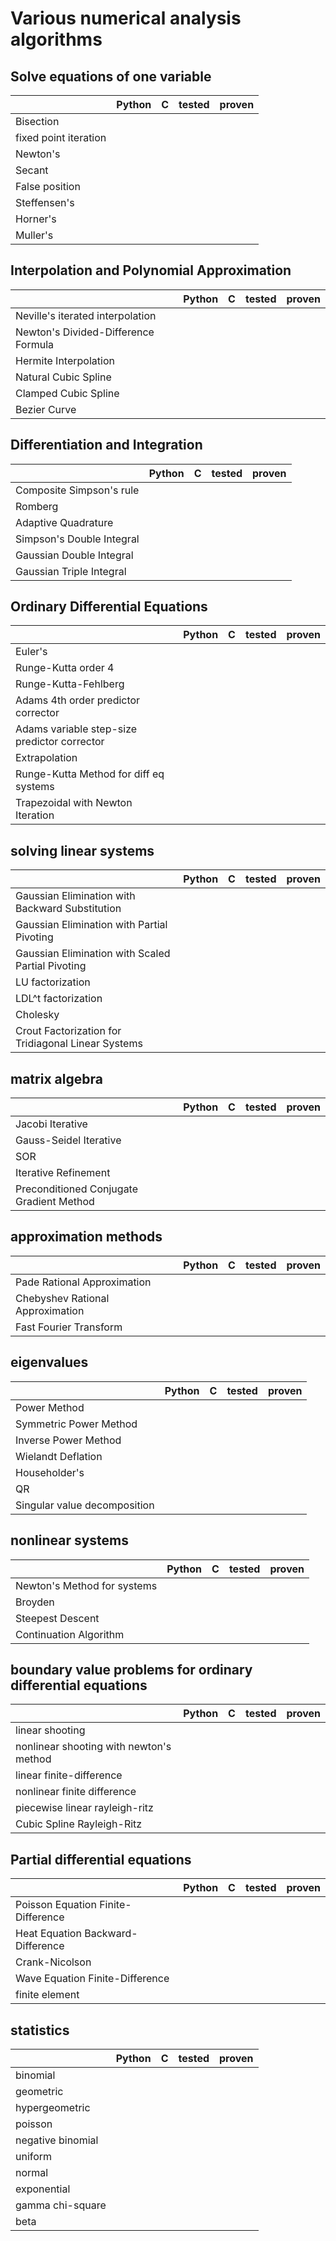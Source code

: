 # Various numerical analysis algorithms

## Solve equations of one variable

|   |Python   |C   |tested   |proven   |
|---|---|---|---|---|
|Bisection |   |   |   |   |
|fixed point iteration |   |   |   |   |
|Newton's   |   |   |   |   |
|Secant   |   |   |   |   |
|False position   |   |   |   |   |
|Steffensen's   |   |   |   |   |
|Horner's   |   |   |   |   |
|Muller's   |   |   |   |   |

## Interpolation and Polynomial Approximation

|   |Python   |C   |tested   |proven   |
|---|---|---|---|---|
|Neville's iterated interpolation   |   |   |   |   |
|Newton's Divided-Difference Formula   |   |   |   |   |
|Hermite Interpolation   |   |   |   |   |
|Natural Cubic Spline   |   |   |   |   |
|Clamped Cubic Spline | | | |
|Bezier Curve   |   |   |   |   |

## Differentiation and Integration

|   |Python   |C   |tested   |proven   |
|---|---|---|---|---|
|Composite Simpson's rule   |   |   |   |   |
|Romberg   |   |   |   |   |
|Adaptive Quadrature   |   |   |   |   |
|Simpson's Double Integral   |   |   |   |   |
|Gaussian Double Integral   |   |   |   |   |
|Gaussian Triple Integral   |   |   |   |   |

## Ordinary Differential Equations

|   |Python   |C   |tested   |proven   |
|---|---|---|---|---|
|Euler's   |   |   |   |   |
|Runge-Kutta order 4 |   |   |   |   |
|Runge-Kutta-Fehlberg   |   |   |   |   |
|Adams 4th order predictor corrector   |   |   |   |   |
|Adams variable step-size predictor corrector   |   |   |   |   |
|Extrapolation   |   |   |   |   |
|Runge-Kutta Method for diff eq systems   |   |   |   |   |
|Trapezoidal with Newton Iteration   |   |   |   |   |

## solving linear systems

|   |Python   |C   |tested   |proven   |
|---|---|---|---|---|
|Gaussian Elimination with Backward Substitution   |   |   |   |   |
|Gaussian Elimination with Partial Pivoting |   |   |   |   |
|Gaussian Elimination with Scaled Partial Pivoting |   |   |   |   |
|LU factorization   |   |   |   |   |
|LDL^t factorization   |   |   |   |   |
|Cholesky   |   |   |   |   |
|Crout Factorization for Tridiagonal Linear Systems   |   |   |   |   |

## matrix algebra

|   |Python   |C   |tested   |proven   |
|---|---|---|---|---|
|Jacobi Iterative   |   |   |   |   |
|Gauss-Seidel Iterative   |   |   |   |   |
|SOR   |   |   |   |   |
|Iterative Refinement   |   |   |   |   |
|Preconditioned Conjugate Gradient Method   |   |   |   |   |

## approximation methods

|   |Python   |C   |tested   |proven   |
|---|---|---|---|---|
|Pade Rational Approximation   |   |   |   |   |
|Chebyshev Rational Approximation   |   |   |   |   |
|Fast Fourier Transform   |   |   |   |   |

## eigenvalues

|   |Python   |C   |tested   |proven   |
|---|---|---|---|---|
|Power Method   |   |   |   |   |
|Symmetric Power Method   |   |   |   |   |
|Inverse Power Method   |   |   |   |   |
|Wielandt Deflation   |   |   |   |   |
|Householder's   |   |   |   |   |
|QR   |   |   |   |   |
|Singular value decomposition   |   |   |   |   |

## nonlinear systems

|   |Python   |C   |tested   |proven   |
|---|---|---|---|---|
|Newton's Method for systems   |   |   |   |   |
|Broyden   |   |   |   |   |
|Steepest Descent   |   |   |   |   |
|Continuation Algorithm   |   |   |   |   |

## boundary value problems for ordinary differential equations

|   |Python   |C   |tested   |proven   |
|---|---|---|---|---|
|linear shooting   |   |   |   |   |
|nonlinear shooting with newton's method   |   |   |   |   |
|linear finite-difference   |   |   |   |   |
|nonlinear finite difference   |   |   |   |   |
|piecewise linear rayleigh-ritz   |   |   |   |   |
|Cubic Spline Rayleigh-Ritz   |   |   |   |   |


## Partial differential equations

|   |Python   |C   |tested   |proven   |
|---|---|---|---|---|
|Poisson Equation Finite-Difference   |   |   |   |   |
|Heat Equation Backward-Difference   |   |   |   |   |
|Crank-Nicolson   |   |   |   |   |
|Wave Equation Finite-Difference   |   |   |   |   |
|finite element   |   |   |   |   |

## statistics

|   |Python   |C   |tested   |proven   |
|---|---|---|---|---|
|binomial   |   |   |   |   |
|geometric   |   |   |   |   |
|hypergeometric   |   |   |   |   |
|poisson |   |   |   |   |
|negative binomial |   |   |   |   |
|uniform |   |   |   |   |
|normal  |   |   |   |   |
|exponential  |   |   |   |   |
|gamma chi-square |   |   |   |   |
|beta |   |   |   |   |


